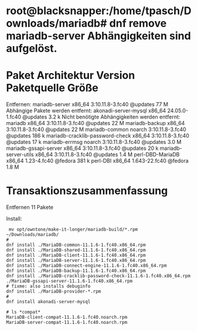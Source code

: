 root@blacksnapper:/home/tpasch/Downloads/mariadb# dnf remove mariadb-server
Abhängigkeiten sind aufgelöst.
==============================================================================================================
 Paket                                    Architektur     Version                     Paketquelle       Größe
==============================================================================================================
Entfernen:
 mariadb-server                           x86_64          3:10.11.8-3.fc40            @updates           77 M
Abhängige Pakete werden entfernt:
 akonadi-server-mysql                     x86_64          24.05.0-1.fc40              @updates          3.2 k
Nicht benötigte Abhängigkeiten werden entfernt:
 mariadb                                  x86_64          3:10.11.8-3.fc40            @updates           22 M
 mariadb-backup                           x86_64          3:10.11.8-3.fc40            @updates           22 M
 mariadb-common                           noarch          3:10.11.8-3.fc40            @updates          186 k
 mariadb-cracklib-password-check          x86_64          3:10.11.8-3.fc40            @updates           17 k
 mariadb-errmsg                           noarch          3:10.11.8-3.fc40            @updates          3.0 M
 mariadb-gssapi-server                    x86_64          3:10.11.8-3.fc40            @updates           20 k
 mariadb-server-utils                     x86_64          3:10.11.8-3.fc40            @updates          1.4 M
 perl-DBD-MariaDB                         x86_64          1.23-4.fc40                 @fedora           381 k
 perl-DBI                                 x86_64          1.643-22.fc40               @fedora           1.8 M

Transaktionszusammenfassung
==============================================================================================================
Entfernen  11 Pakete



Install:

```
 mv opt/owntone/make-it-longer/mariadb-build/*.rpm ~/Downloads/mariadb/
#
dnf install ./MariaDB-common-11.1.6-1.fc40.x86_64.rpm
dnf install ./MariaDB-shared-11.1.6-1.fc40.x86_64.rpm
dnf install ./MariaDB-client-11.1.6-1.fc40.x86_64.rpm
dnf install ./MariaDB-server-11.1.6-1.fc40.x86_64.rpm
dnf install ./MariaDB-connect-engine-11.1.6-1.fc40.x86_64.rpm
dnf install ./MariaDB-backup-11.1.6-1.fc40.x86_64.rpm
dnf install ./MariaDB-cracklib-password-check-11.1.6-1.fc40.x86_64.rpm  ./MariaDB-gssapi-server-11.1.6-1.fc40.x86_64.rpm
# fixme: also installs debuginfo
dnf install ./MariaDB-provider-*.rpm
#
dnf install akonadi-server-mysql
```


```
# ls *compat*
MariaDB-client-compat-11.1.6-1.fc40.noarch.rpm
MariaDB-server-compat-11.1.6-1.fc40.noarch.rpm
```
